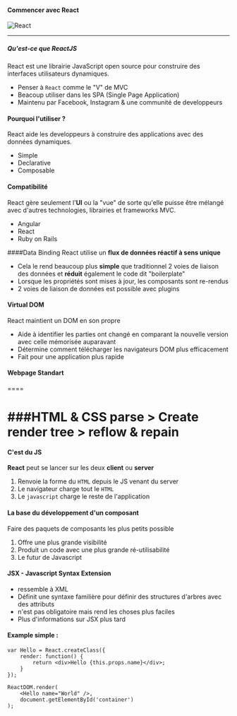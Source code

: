 #### Commencer avec React 
![React](https://risingstack-blog.s3.amazonaws.com/2016/Jan/react_best_practices-1453211146748.png)
___
##### Qu'est-ce que ReactJS

React est une librairie JavaScript open source pour construire des interfaces utilisateurs dynamiques.

* Penser à `React` comme le "V" de MVC
* Beacoup utiliser dans les SPA (Single Page Application)
* Maintenu par Facebook, Instagram & une communité de developpeurs

#### Pourquoi l'utiliser ?

React aide les developpeurs à construire des applications avec des données dynamiques.

* Simple
* Declarative
* Composable

#### Compatibilité

React gère seulement l'**UI** ou la "vue" de sorte qu'elle puisse être mélangé avec d'autres technologies, librairies et frameworks MVC.

* Angular 
* React
* Ruby on Rails


####Data Binding
React utilise un **flux de données réactif à sens unique**

* Cela le rend beaucoup plus **simple** que traditionnel 2 voies de liaison des données et **réduit** également le code dit "boilerplate"
* Lorsque les propriétés sont mises à jour, les composants sont re-rendus
* 2 voies de liaison de données est possible avec plugins

#### Virtual DOM

React maintient un DOM en son propre

* Aide à identifier les parties ont changé en comparant la nouvelle version avec celle mémorisée auparavant
* Détermine comment télécharger les navigateurs DOM plus efficacement
* Fait pour une application plus rapide

#### Webpage Standart 
====

###HTML & CSS parse > Create render tree > reflow & repain
====

#### C'est du JS

**React** peut se lancer sur les deux **client** ou **server**

1. Renvoie la forme du `HTML` depuis le JS venant du server
2. Le navigateur charge tout le `HTML`
3. Le `javascript` charge le reste de l'application

#### La base du développement d'un composant
Faire des paquets de composants les plus petits possible

1. Offre une plus grande visibilité
2. Produit un code avec une plus grande ré-utilisabilité
3. Le futur de Javascript

#### JSX - Javascript Syntax Extension

* ressemble à XML
* Définit une syntaxe familière pour définir des structures d'arbres avec des attributs
* n'est pas obligatoire mais rend les choses plus faciles
* Plus d'informations sur JSX plus tard

#### Example simple :
```
var Hello = React.createClass({
    render: function() {
        return <div>Hello {this.props.name}</div>;
    }
});

ReactDOM.render(
	<Hello name="World" />,
    document.getElementById('container')
);
```






 


